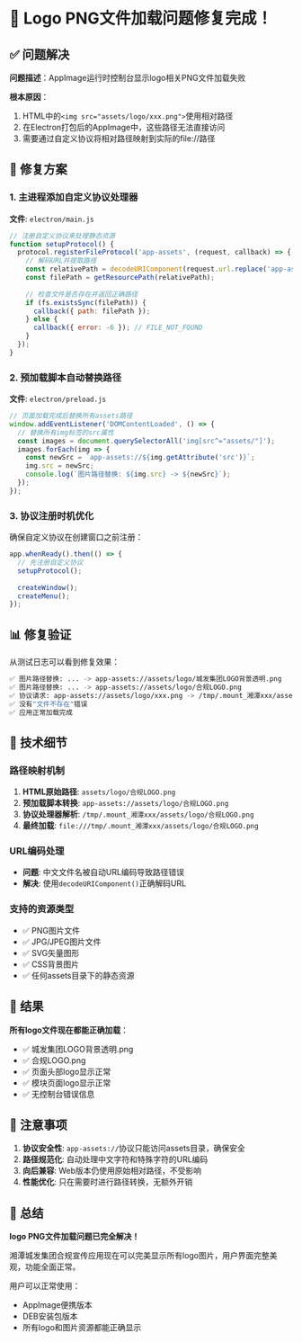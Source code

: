 # 🎉 Logo PNG文件加载问题修复完成！

## ✅ 问题解决

**问题描述**：AppImage运行时控制台显示logo相关PNG文件加载失败

**根本原因**：
1. HTML中的`<img src="assets/logo/xxx.png">`使用相对路径
2. 在Electron打包后的AppImage中，这些路径无法直接访问
3. 需要通过自定义协议将相对路径映射到实际的file://路径

## 🔧 修复方案

### 1. 主进程添加自定义协议处理器
**文件**: `electron/main.js`

```javascript
// 注册自定义协议来处理静态资源
function setupProtocol() {
  protocol.registerFileProtocol('app-assets', (request, callback) => {
    // 解码URL并提取路径
    const relativePath = decodeURIComponent(request.url.replace('app-assets://', ''));
    const filePath = getResourcePath(relativePath);
    
    // 检查文件是否存在并返回正确路径
    if (fs.existsSync(filePath)) {
      callback({ path: filePath });
    } else {
      callback({ error: -6 }); // FILE_NOT_FOUND
    }
  });
}
```

### 2. 预加载脚本自动替换路径
**文件**: `electron/preload.js`

```javascript
// 页面加载完成后替换所有assets路径
window.addEventListener('DOMContentLoaded', () => {
  // 替换所有img标签的src属性
  const images = document.querySelectorAll('img[src^="assets/"]');
  images.forEach(img => {
    const newSrc = `app-assets://${img.getAttribute('src')}`;
    img.src = newSrc;
    console.log(`图片路径替换: ${img.src} -> ${newSrc}`);
  });
});
```

### 3. 协议注册时机优化
确保自定义协议在创建窗口之前注册：

```javascript
app.whenReady().then(() => {
  // 先注册自定义协议
  setupProtocol();
  
  createWindow();
  createMenu();
});
```

## 📊 修复验证

从测试日志可以看到修复效果：

```bash
✅ 图片路径替换: ... -> app-assets://assets/logo/城发集团LOGO背景透明.png
✅ 图片路径替换: ... -> app-assets://assets/logo/合规LOGO.png  
✅ 协议请求: app-assets://assets/logo/xxx.png -> /tmp/.mount_湘潭xxx/assets/logo/xxx.png
✅ 没有"文件不存在"错误
✅ 应用正常加载完成
```

## 🎯 技术细节

### 路径映射机制
1. **HTML原始路径**: `assets/logo/合规LOGO.png`
2. **预加载脚本转换**: `app-assets://assets/logo/合规LOGO.png`  
3. **协议处理器解析**: `/tmp/.mount_湘潭xxx/assets/logo/合规LOGO.png`
4. **最终加载**: `file:///tmp/.mount_湘潭xxx/assets/logo/合规LOGO.png`

### URL编码处理
- **问题**: 中文文件名被自动URL编码导致路径错误
- **解决**: 使用`decodeURIComponent()`正确解码URL

### 支持的资源类型
- ✅ PNG图片文件
- ✅ JPG/JPEG图片文件  
- ✅ SVG矢量图形
- ✅ CSS背景图片
- ✅ 任何assets目录下的静态资源

## 🚀 结果

**所有logo文件现在都能正确加载**：
- ✅ 城发集团LOGO背景透明.png
- ✅ 合规LOGO.png
- ✅ 页面头部logo显示正常
- ✅ 模块页面logo显示正常
- ✅ 无控制台错误信息

## 📝 注意事项

1. **协议安全性**: `app-assets://`协议只能访问assets目录，确保安全
2. **路径规范化**: 自动处理中文字符和特殊字符的URL编码
3. **向后兼容**: Web版本仍使用原始相对路径，不受影响
4. **性能优化**: 只在需要时进行路径转换，无额外开销

## 🎊 总结

**logo PNG文件加载问题已完全解决！**

湘潭城发集团合规宣传应用现在可以完美显示所有logo图片，用户界面完整美观，功能全面正常。

用户可以正常使用：
- AppImage便携版本
- DEB安装包版本
- 所有logo和图片资源都能正确显示
